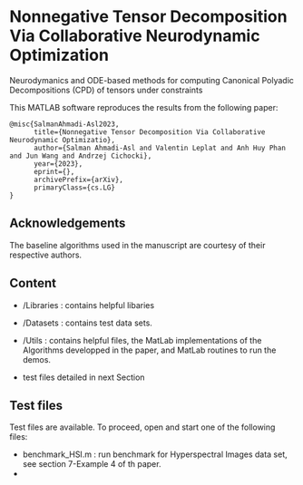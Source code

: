 # Nonnegative Tensor Decomposition Via Collaborative Neurodynamic Optimization
Neurodymanics and ODE-based methods for computing Canonical Polyadic Decompositions (CPD) of tensors under constraints

This MATLAB software reproduces the results from the following paper:

```
@misc{SalmanAhmadi-Asl2023,
      title={Nonnegative Tensor Decomposition Via Collaborative Neurodynamic Optimizatio}, 
      author={Salman Ahmadi-Asl and Valentin Leplat and Anh Huy Phan and Jun Wang and Andrzej Cichocki},
      year={2023},
      eprint={},
      archivePrefix={arXiv},
      primaryClass={cs.LG}
}
```

## Acknowledgements

The baseline algorithms used in the manuscript are courtesy of their respective authors.

## Content
 
 - /Libraries : contains helpful libaries
 
 - /Datasets : contains test data sets.

 - /Utils : contains helpful files, the MatLab implementations of the Algorithms developped in the paper, and MatLab routines to run the demos.
   
 - test files detailed in next Section
   
## Test files
 
 Test files are available. To proceed, open and start one of the following files:
 
- benchmark_HSI.m : run benchmark for Hyperspectral Images data set, see section 7-Example 4 of th paper.
- 

